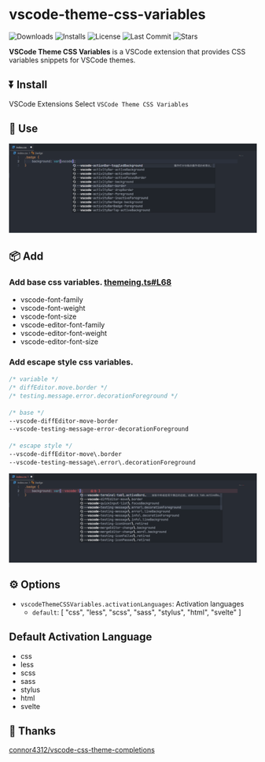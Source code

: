 # vscode-theme-css-variables

<p>
  <img alt="Downloads" src="https://img.shields.io/visual-studio-marketplace/d/xiaohuohumax.vscode-theme-css-variables">
  <img alt="Installs" src="https://img.shields.io/visual-studio-marketplace/i/xiaohuohumax.vscode-theme-css-variables">
  <img alt="License" src="https://img.shields.io/github/license/xiaohuohumax/vscode-theme-css-variables.svg"/>
  <img alt="Last Commit" src="https://img.shields.io/github/last-commit/xiaohuohumax/vscode-theme-css-variables.svg"/>
  <img alt="Stars" src="https://img.shields.io/github/stars/xiaohuohumax/vscode-theme-css-variables.svg"/>
</p>

**VSCode Theme CSS Variables** is a VSCode extension that provides CSS variables snippets for VSCode themes.

## ⏬ Install

VSCode Extensions Select `VSCode Theme CSS Variables`

## 📖 Use

![vscode](/images/vscode.png)

## 📦 Add

### Add base css variables. [themeing.ts#L68](https://github.com/microsoft/vscode/blob/main/src/vs/workbench/contrib/webview/browser/themeing.ts#L68)

- vscode-font-family
- vscode-font-weight
- vscode-font-size
- vscode-editor-font-family
- vscode-editor-font-weight
- vscode-editor-font-size

### Add escape style css variables.

```css
/* variable */
/* diffEditor.move.border */
/* testing.message.error.decorationForeground */

/* base */
--vscode-diffEditor-move-border
--vscode-testing-message-error-decorationForeground

/* escape style */
--vscode-diffEditor-move\.border
--vscode-testing-message\.error\.decorationForeground
```

![escape](/images/escape.png)

## ⚙ Options

- `vscodeThemeCSSVariables.activationLanguages`: Activation languages
  - `default`: [ "css", "less", "scss", "sass", "stylus", "html", "svelte" ]

## Default Activation Language

- css
- less
- scss
- sass
- stylus
- html
- svelte

## 🎉 Thanks

[connor4312/vscode-css-theme-completions](https://github.com/connor4312/vscode-css-theme-completions)